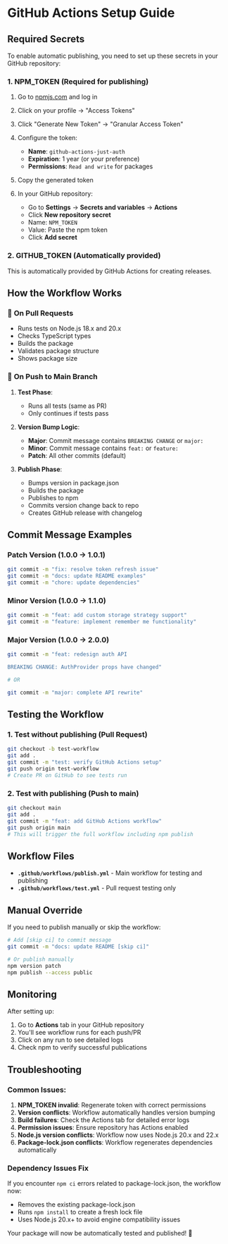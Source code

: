 # GitHub Actions Setup Guide

## Required Secrets

To enable automatic publishing, you need to set up these secrets in your GitHub repository:

### 1. NPM_TOKEN (Required for publishing)

1. Go to [npmjs.com](https://www.npmjs.com) and log in
2. Click on your profile → "Access Tokens"
3. Click "Generate New Token" → "Granular Access Token"
4. Configure the token:
   - **Name**: `github-actions-just-auth`
   - **Expiration**: 1 year (or your preference)
   - **Permissions**: `Read and write` for packages
5. Copy the generated token

6. In your GitHub repository:
   - Go to **Settings** → **Secrets and variables** → **Actions**
   - Click **New repository secret**
   - Name: `NPM_TOKEN`
   - Value: Paste the npm token
   - Click **Add secret**

### 2. GITHUB_TOKEN (Automatically provided)
This is automatically provided by GitHub Actions for creating releases.

## How the Workflow Works

### 🧪 **On Pull Requests**
- Runs tests on Node.js 18.x and 20.x
- Checks TypeScript types
- Builds the package
- Validates package structure
- Shows package size

### 🚀 **On Push to Main Branch**
1. **Test Phase**:
   - Runs all tests (same as PR)
   - Only continues if tests pass

2. **Version Bump Logic**:
   - **Major**: Commit message contains `BREAKING CHANGE` or `major:`
   - **Minor**: Commit message contains `feat:` or `feature:`
   - **Patch**: All other commits (default)

3. **Publish Phase**:
   - Bumps version in package.json
   - Builds the package
   - Publishes to npm
   - Commits version change back to repo
   - Creates GitHub release with changelog

## Commit Message Examples

### Patch Version (1.0.0 → 1.0.1)
```bash
git commit -m "fix: resolve token refresh issue"
git commit -m "docs: update README examples"
git commit -m "chore: update dependencies"
```

### Minor Version (1.0.0 → 1.1.0)
```bash
git commit -m "feat: add custom storage strategy support"
git commit -m "feature: implement remember me functionality"
```

### Major Version (1.0.0 → 2.0.0)
```bash
git commit -m "feat: redesign auth API

BREAKING CHANGE: AuthProvider props have changed"

# OR

git commit -m "major: complete API rewrite"
```

## Testing the Workflow

### 1. Test without publishing (Pull Request)
```bash
git checkout -b test-workflow
git add .
git commit -m "test: verify GitHub Actions setup"
git push origin test-workflow
# Create PR on GitHub to see tests run
```

### 2. Test with publishing (Push to main)
```bash
git checkout main
git add .
git commit -m "feat: add GitHub Actions workflow"
git push origin main
# This will trigger the full workflow including npm publish
```

## Workflow Files

- **`.github/workflows/publish.yml`** - Main workflow for testing and publishing
- **`.github/workflows/test.yml`** - Pull request testing only

## Manual Override

If you need to publish manually or skip the workflow:
```bash
# Add [skip ci] to commit message
git commit -m "docs: update README [skip ci]"

# Or publish manually
npm version patch
npm publish --access public
```

## Monitoring

After setting up:
1. Go to **Actions** tab in your GitHub repository
2. You'll see workflow runs for each push/PR
3. Click on any run to see detailed logs
4. Check npm to verify successful publications

## Troubleshooting

### Common Issues:
1. **NPM_TOKEN invalid**: Regenerate token with correct permissions
2. **Version conflicts**: Workflow automatically handles version bumping
3. **Build failures**: Check the Actions tab for detailed error logs
4. **Permission issues**: Ensure repository has Actions enabled
5. **Node.js version conflicts**: Workflow now uses Node.js 20.x and 22.x
6. **Package-lock.json conflicts**: Workflow regenerates dependencies automatically

### Dependency Issues Fix
If you encounter `npm ci` errors related to package-lock.json, the workflow now:
- Removes the existing package-lock.json
- Runs `npm install` to create a fresh lock file
- Uses Node.js 20.x+ to avoid engine compatibility issues

Your package will now be automatically tested and published! 🚀
